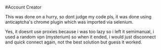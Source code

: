 #Account Creator

This was done on a hurry, so dont judge my code pls, it was done using anticaptcha's chrome plugin which was imported via selenium.

Yes, it doesnt use proxies because i was too lazy so i left it semimanual, i used a random vpn (mysterium) so when it ended, i would just disconnect and quick connect again, not the best solution but guess it worked.

